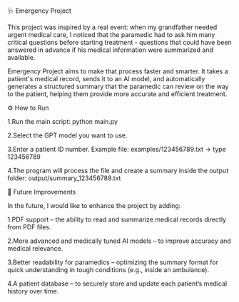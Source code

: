🩺 Emergency Project

This project was inspired by a real event:
when my grandfather needed urgent medical care, I noticed that the paramedic had to ask him many critical questions before starting treatment - questions that could have been answered in advance if his medical information were summarized and available.

Emergency Project aims to make that process faster and smarter.
It takes a patient's medical record, sends it to an AI model, and automatically generates a structured summary that the paramedic can review on the way to the patient, helping them provide more accurate and efficient treatment.

⚙️ How to Run

1.Run the main script:
python main.py

2.Select the GPT model you want to use.

3.Enter a patient ID number.
Example file: examples/123456789.txt → type 123456789

4.The program will process the file and create a summary inside the output folder:
output/summary_123456789.txt

🚀 Future Improvements

In the future, I would like to enhance the project by adding:

1.PDF support – the ability to read and summarize medical records directly from PDF files.

2.More advanced and medically tuned AI models – to improve accuracy and medical relevance.

3.Better readability for paramedics – optimizing the summary format for quick understanding in tough conditions (e.g., inside an ambulance).

4.A patient database – to securely store and update each patient’s medical history over time.

